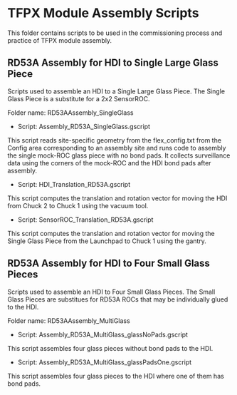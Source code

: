 # TFPX Module Assembly Scripts

This folder contains scripts to be used in the commissioning process and practice of TFPX module assembly.

## RD53A Assembly for HDI to Single Large Glass Piece

Scripts used to assemble an HDI to a Single Large Glass Piece. The Single Glass Piece is a substitute for a 2x2 SensorROC.

Folder name: RD53AAssembly_SingleGlass

* Script: Assembly_RD53A_SingleGlass.gscript

This script reads site-specific geometry from the flex_config.txt from the Config area corresponding to an assembly site and runs code to assembly the single mock-ROC glass piece with no bond pads. It collects surveillance data using the corners of the mock-ROC and the HDI bond pads after assembly.
  
* Script: HDI_Translation_RD53A.gscript

This script computes the translation and rotation vector for moving the HDI from Chuck 2 to Chuck 1 using the vacuum tool.

* Script: SensorROC_Translation_RD53A.gscript

This script computes the translation and rotation vector for moving the Single Glass Piece from the Launchpad to Chuck 1 using the gantry.

## RD53A Assembly for HDI to Four Small Glass Pieces

Scripts used to assemble an HDI to Four Small Glass Pieces. The Small Glass Pieces are substitues for RD53A ROCs that may be individually glued to the HDI.

Folder name: RD53AAssembly_MultiGlass

* Script: Assembly_RD53A_MultiGlass_glassNoPads.gscript

This script assembles four glass pieces without bond pads to the HDI.

* Script: Assembly_RD53A_MultiGlass_glassPadsOne.gscript

This script assembles four glass pieces to the HDI where one of them has bond pads.
